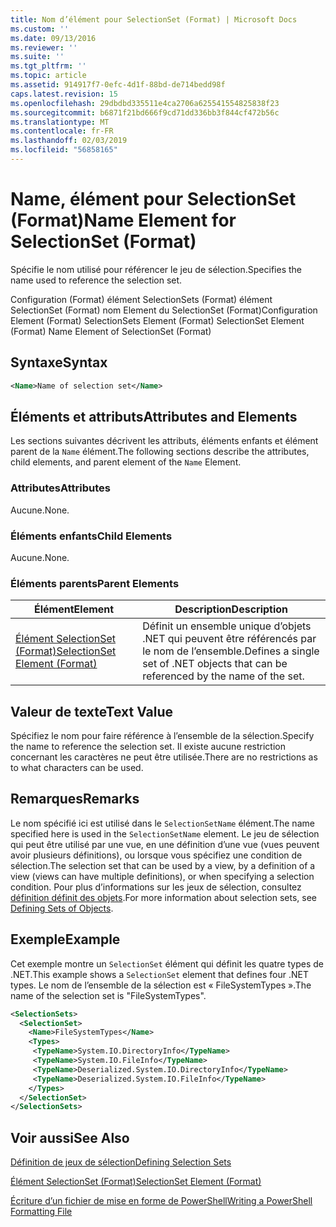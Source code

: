 ```yaml
---
title: Nom d’élément pour SelectionSet (Format) | Microsoft Docs
ms.custom: ''
ms.date: 09/13/2016
ms.reviewer: ''
ms.suite: ''
ms.tgt_pltfrm: ''
ms.topic: article
ms.assetid: 914917f7-0efc-4d1f-88bd-de714bedd98f
caps.latest.revision: 15
ms.openlocfilehash: 29dbdbd335511e4ca2706a625541554825838f23
ms.sourcegitcommit: b6871f21bd666f9cd71dd336bb3f844cf472b56c
ms.translationtype: MT
ms.contentlocale: fr-FR
ms.lasthandoff: 02/03/2019
ms.locfileid: "56858165"
---
```

# <a name="name-element-for-selectionset-format"></a><span data-ttu-id="63728-102">Name, élément pour SelectionSet (Format)</span><span class="sxs-lookup"><span data-stu-id="63728-102">Name Element for SelectionSet (Format)</span></span>

<span data-ttu-id="63728-103">Spécifie le nom utilisé pour référencer le jeu de sélection.</span><span class="sxs-lookup"><span data-stu-id="63728-103">Specifies the name used to reference the selection set.</span></span>

<span data-ttu-id="63728-104">Configuration (Format) élément SelectionSets (Format) élément SelectionSet (Format) nom Element du SelectionSet (Format)</span><span class="sxs-lookup"><span data-stu-id="63728-104">Configuration Element (Format) SelectionSets Element (Format) SelectionSet Element (Format) Name Element of SelectionSet (Format)</span></span>

## <a name="syntax"></a><span data-ttu-id="63728-105">Syntaxe</span><span class="sxs-lookup"><span data-stu-id="63728-105">Syntax</span></span>

```xml
<Name>Name of selection set</Name>
```

## <a name="attributes-and-elements"></a><span data-ttu-id="63728-106">Éléments et attributs</span><span class="sxs-lookup"><span data-stu-id="63728-106">Attributes and Elements</span></span>

<span data-ttu-id="63728-107">Les sections suivantes décrivent les attributs, éléments enfants et élément parent de la `Name` élément.</span><span class="sxs-lookup"><span data-stu-id="63728-107">The following sections describe the attributes, child elements, and parent element of the `Name` Element.</span></span>

### <a name="attributes"></a><span data-ttu-id="63728-108">Attributes</span><span class="sxs-lookup"><span data-stu-id="63728-108">Attributes</span></span>

<span data-ttu-id="63728-109">Aucune.</span><span class="sxs-lookup"><span data-stu-id="63728-109">None.</span></span>

### <a name="child-elements"></a><span data-ttu-id="63728-110">Éléments enfants</span><span class="sxs-lookup"><span data-stu-id="63728-110">Child Elements</span></span>

<span data-ttu-id="63728-111">Aucune.</span><span class="sxs-lookup"><span data-stu-id="63728-111">None.</span></span>

### <a name="parent-elements"></a><span data-ttu-id="63728-112">Éléments parents</span><span class="sxs-lookup"><span data-stu-id="63728-112">Parent Elements</span></span>

|<span data-ttu-id="63728-113">Élément</span><span class="sxs-lookup"><span data-stu-id="63728-113">Element</span></span>|<span data-ttu-id="63728-114">Description</span><span class="sxs-lookup"><span data-stu-id="63728-114">Description</span></span>|
|-------------|-----------------|
|[<span data-ttu-id="63728-115">Élément SelectionSet (Format)</span><span class="sxs-lookup"><span data-stu-id="63728-115">SelectionSet Element (Format)</span></span>](./selectionset-element-format.md)|<span data-ttu-id="63728-116">Définit un ensemble unique d’objets .NET qui peuvent être référencés par le nom de l’ensemble.</span><span class="sxs-lookup"><span data-stu-id="63728-116">Defines a single set of .NET objects that can be referenced by the name of the set.</span></span>|

## <a name="text-value"></a><span data-ttu-id="63728-117">Valeur de texte</span><span class="sxs-lookup"><span data-stu-id="63728-117">Text Value</span></span>

<span data-ttu-id="63728-118">Spécifiez le nom pour faire référence à l’ensemble de la sélection.</span><span class="sxs-lookup"><span data-stu-id="63728-118">Specify the name to reference the selection set.</span></span> <span data-ttu-id="63728-119">Il existe aucune restriction concernant les caractères ne peut être utilisée.</span><span class="sxs-lookup"><span data-stu-id="63728-119">There are no restrictions as to what characters can be used.</span></span>

## <a name="remarks"></a><span data-ttu-id="63728-120">Remarques</span><span class="sxs-lookup"><span data-stu-id="63728-120">Remarks</span></span>

<span data-ttu-id="63728-121">Le nom spécifié ici est utilisé dans le `SelectionSetName` élément.</span><span class="sxs-lookup"><span data-stu-id="63728-121">The name specified here is used in the `SelectionSetName` element.</span></span> <span data-ttu-id="63728-122">Le jeu de sélection qui peut être utilisé par une vue, en une définition d’une vue (vues peuvent avoir plusieurs définitions), ou lorsque vous spécifiez une condition de sélection.</span><span class="sxs-lookup"><span data-stu-id="63728-122">The selection set that can be used by a view, by a definition of a view (views can have multiple definitions), or when specifying a selection condition.</span></span> <span data-ttu-id="63728-123">Pour plus d’informations sur les jeux de sélection, consultez [définition définit des objets](./defining-selection-sets.md).</span><span class="sxs-lookup"><span data-stu-id="63728-123">For more information about selection sets, see [Defining Sets of Objects](./defining-selection-sets.md).</span></span>

## <a name="example"></a><span data-ttu-id="63728-124">Exemple</span><span class="sxs-lookup"><span data-stu-id="63728-124">Example</span></span>

<span data-ttu-id="63728-125">Cet exemple montre un `SelectionSet` élément qui définit les quatre types de .NET.</span><span class="sxs-lookup"><span data-stu-id="63728-125">This example shows a `SelectionSet` element that defines four .NET types.</span></span> <span data-ttu-id="63728-126">Le nom de l’ensemble de la sélection est « FileSystemTypes ».</span><span class="sxs-lookup"><span data-stu-id="63728-126">The name of the selection set is "FileSystemTypes".</span></span>

```xml
<SelectionSets>
  <SelectionSet>
    <Name>FileSystemTypes</Name>
    <Types>
     <TypeName>System.IO.DirectoryInfo</TypeName>
     <TypeName>System.IO.FileInfo</TypeName>
     <TypeName>Deserialized.System.IO.DirectoryInfo</TypeName>
     <TypeName>Deserialized.System.IO.FileInfo</TypeName>
    </Types>
  </SelectionSet>
</SelectionSets>
```

## <a name="see-also"></a><span data-ttu-id="63728-127">Voir aussi</span><span class="sxs-lookup"><span data-stu-id="63728-127">See Also</span></span>

[<span data-ttu-id="63728-128">Définition de jeux de sélection</span><span class="sxs-lookup"><span data-stu-id="63728-128">Defining Selection Sets</span></span>](./defining-selection-sets.md)

[<span data-ttu-id="63728-129">Élément SelectionSet (Format)</span><span class="sxs-lookup"><span data-stu-id="63728-129">SelectionSet Element (Format)</span></span>](./selectionset-element-format.md)

[<span data-ttu-id="63728-130">Écriture d’un fichier de mise en forme de PowerShell</span><span class="sxs-lookup"><span data-stu-id="63728-130">Writing a PowerShell Formatting File</span></span>](./writing-a-powershell-formatting-file.md)
